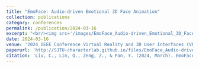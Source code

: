 ```yaml
---
title: "EmoFace: Audio-driven Emotional 3D Face Animation"
collection: publications
category: conferences
permalink: /publication/2024-03-16
excerpt: "<br/><img src='/images/EmoFace_Audio-driven_Emotional_3D_Face_Animation.png'>"
date: 2024-03-16
venue: '2024 IEEE Conference Virtual Reality and 3D User Interfaces (VR)'
paperurl: 'http://SJTU-characterlab.github.io/files/EmoFace_Audio-driven_Emotional_3D_Face_Animation.pdf'
citation: 'Liu, C., Lin, Q., Zeng, Z., & Pan, Y. (2024, March). EmoFace: Audio-driven Emotional 3D Face Animation. In 2024 IEEE Conference Virtual Reality and 3D User Interfaces (VR) (pp. 387-397). IEEE.'
---
```

